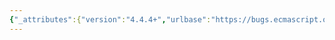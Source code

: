 ```yaml
---
{"_attributes":{"version":"4.4.4+","urlbase":"https://bugs.ecmascript.org/","maintainer":"dherman@mozilla.com"},"bug":{"bug_id":190,"creation_ts":"2011-08-03 11:51:00 -0700","short_desc":"15: \"the a\"","delta_ts":"2011-08-30 11:33:33 -0700","product":"Draft for 6th Edition","component":"editorial issue","version":"Rev 2: July 25, 2011 Draft","rep_platform":"All","op_sys":"All","bug_status":"RESOLVED","resolution":"FIXED","priority":"Normal","bug_severity":"minor","everconfirmed":true,"reporter":{"uid":"jmdyck","name":"Michael Dyck"},"assigned_to":{"uid":"allen","name":"Allen Wirfs-Brock"},"long_desc":[{"commentid":413,"comment_count":0,"who":{"uid":"jmdyck","name":"Michael Dyck"},"bug_when":"2011-08-03 11:51:32 -0700","thetext":"15 Standard Built-in ECMAScript Objects\n\nPara 2 says:\n    \"Unless specified otherwise, the a built-in object has ...\"\n\nDelete \"the\"."}]}}
---
```

